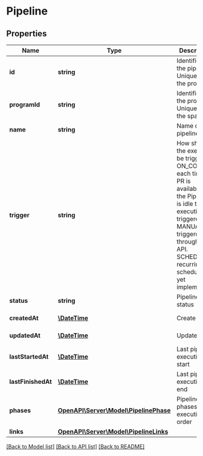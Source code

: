 # Pipeline

## Properties
Name | Type | Description | Notes
------------ | ------------- | ------------- | -------------
**id** | **string** | Identifier of the pipeline. Unique within the program. | [optional] 
**programId** | **string** | Identifier of the program. Unique within the space. | [optional] 
**name** | **string** | Name of the pipeline | 
**trigger** | **string** | How should the execution be triggered. ON_COMMIT: each time a PR is available and the Pipeline is idle then a execution is triggered. MANUAL: triggerd through UI or API. SCHEDULE: recurring schedule (not yet implemented} | [optional] 
**status** | **string** | Pipeline status | [optional] 
**createdAt** | [**\DateTime**](\DateTime.md) | Create date | [optional] [readonly] 
**updatedAt** | [**\DateTime**](\DateTime.md) | Update date | [optional] [readonly] 
**lastStartedAt** | [**\DateTime**](\DateTime.md) | Last pipeline execution start | [optional] [readonly] 
**lastFinishedAt** | [**\DateTime**](\DateTime.md) | Last pipeline execution end | [optional] [readonly] 
**phases** | [**OpenAPI\Server\Model\PipelinePhase**](PipelinePhase.md) | Pipeline phases in execution order | 
**links** | [**OpenAPI\Server\Model\PipelineLinks**](PipelineLinks.md) |  | [optional] 

[[Back to Model list]](../README.md#documentation-for-models) [[Back to API list]](../README.md#documentation-for-api-endpoints) [[Back to README]](../README.md)


